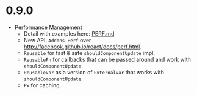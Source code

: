 # 0.9.0

* Performance Management
  * Detail with examples here: [PERF.md](https://github.com/japgolly/scalajs-react/blob/master/extra/PERF.md)
  * New API: `Addons.Perf` over http://facebook.github.io/react/docs/perf.html.
  * `Reusable` for fast & safe `shouldComponentUpdate` impl.
  * `ReusableFn` for callbacks that can be passed around and work with `shouldComponentUpdate`.
  * `ReusableVar` as a version of `ExternalVar` that works with `shouldComponentUpdate`.
  * `Px` for caching.

